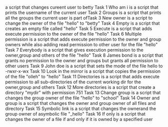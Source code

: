 a script that changes cureent user to betty
Task 1 Who am i is a script that prints the username of the current user
Task 2 Groups is a script that prints all the groups the current user is part ofTask 3 New owner is a script to change the owner of the file "hello" to "betty"
Task 4 Empty is a script that creates an empty file called "hello"
Task 5 Execute is a script that adds execute permission to the owner of the file "hello"
Task 6 Multiple permission is a script that adds execute permission to the owner and group owners while also adding read permission to other user for the file "hello"
Task 7 Everybody is a script that gives execution permission to the owner,group and others of the file "hello"
Task 8 James bond is a script that grants no permission to the owner and groups but grants all permission to other users
Task 9 John doe is a script that sets the mode of the file hello to -rwxr-x-wx
Task 10 Look in the mirror is a script that copies the permission of the file "olleh" to "hello"
Task 11 Directories is a script that adds execute permission to all sub-directories of the current working dir for the owner,group and others
Task 12 More directories is a script that create a directory "mydir" with permission 751
Task 13 Change group is a script that changes the group owner of the file "hello" to "school"
Task 14 Owner and group is a script that changes the owner and group owner of all files and directory
Task 15 Symbolic link is a script that changes the ownerand the group owner of asymbolic file "_hello"
Task 16 If only is a script that changes the owner of a file if and only if it is owned by a specified user
